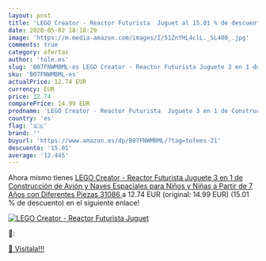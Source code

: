 ```yaml
---
layout: post
title: 'LEGO Creator - Reactor Futurista  Juguet al 15.01 % de descuento'
date: 2020-05-02 18:18:29
image: 'https://m.media-amazon.com/images/I/51ZnYHL4clL._SL400_.jpg'
comments: true
category: ofertas
author: 'tole.es'
slug: 'B07FNWMBML-es LEGO Creator - Reactor Futurista Juguete 3 en 1 de...'
sku: 'B07FNWMBML-es'
actualPrice: 12.74 EUR
currency: EUR
price: 12.74
comparePrice: 14.99 EUR
prodname: 'LEGO Creator - Reactor Futurista  Juguete 3 en 1 de Construcción de Avión y Naves Espaciales para Niños y Niñas a Partir de 7 Años con Diferentes Piezas  31086 '
country: 'es'
flag: '🇪🇸'
brand: ''
buyurl: 'https://www.amazon.es/dp/B07FNWMBML/?tag=tolees-21'
descuento: '15.01'
average: '12.445'
---
```


Ahora mismo tienes [LEGO Creator - Reactor Futurista  Juguete 3 en 1 de Construcción de Avión y Naves Espaciales para Niños y Niñas a Partir de 7 Años con Diferentes Piezas  31086 ](https://www.amazon.es/dp/B07FNWMBML/?tag=tolees-21) a 12.74 EUR (original: 14.99 EUR) (15.01 %  de descuento) en el siguiente enlace!

[![LEGO Creator - Reactor Futurista  Juguet](https://m.media-amazon.com/images/I/51ZnYHL4clL._SL400_.jpg)](https://www.amazon.es/dp/B07FNWMBML/?tag=tolees-21)

🔎:


[🛒 Visítala!!!](https://www.amazon.es/dp/B07FNWMBML/?tag=tolees-21)
